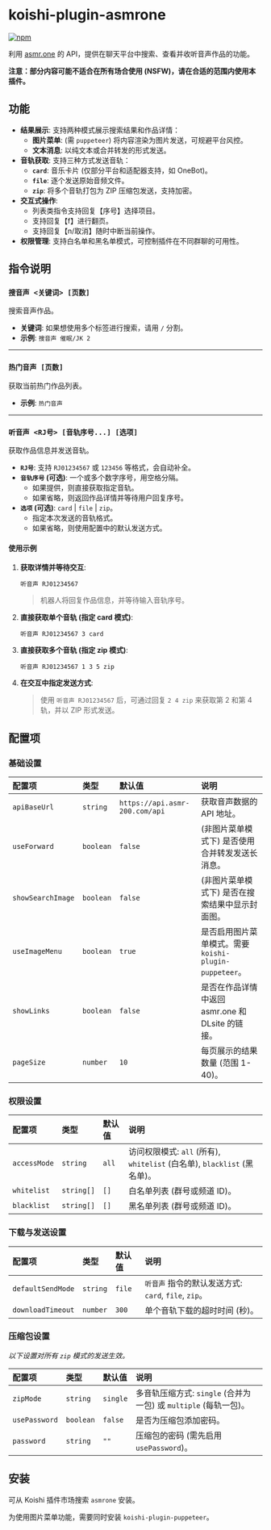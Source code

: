 # koishi-plugin-asmrone

[![npm](https://img.shields.io/npm/v/koishi-plugin-asmrone?style=flat-square)](https://www.npmjs.com/package/koishi-plugin-asmrone)

利用 [asmr.one](https://asmr.one) 的 API，提供在聊天平台中搜索、查看并收听音声作品的功能。

**注意：部分内容可能不适合在所有场合使用 (NSFW)，请在合适的范围内使用本插件。**

## 功能

- **结果展示**: 支持两种模式展示搜索结果和作品详情：
    - **图片菜单**: (需 `puppeteer`) 将内容渲染为图片发送，可规避平台风控。
    - **文本消息**: 以纯文本或合并转发的形式发送。
- **音轨获取**: 支持三种方式发送音轨：
    - **`card`**: 音乐卡片 (仅部分平台和适配器支持，如 OneBot)。
    - **`file`**: 逐个发送原始音频文件。
    - **`zip`**: 将多个音轨打包为 ZIP 压缩包发送，支持加密。
- **交互式操作**:
    - 列表类指令支持回复【序号】选择项目。
    - 支持回复【f】进行翻页。
    - 支持回复【n/取消】随时中断当前操作。
- **权限管理**: 支持白名单和黑名单模式，可控制插件在不同群聊的可用性。

## 指令说明

### `搜音声 <关键词> [页数]`

搜索音声作品。

- **关键词**: 如果想使用多个标签进行搜索，请用 `/` 分割。
- **示例**: `搜音声 催眠/JK 2`

---

### `热门音声 [页数]`

获取当前热门作品列表。

- **示例**: `热门音声`

---

### `听音声 <RJ号> [音轨序号...] [选项]`

获取作品信息并发送音轨。

- **`RJ号`**: 支持 `RJ01234567` 或 `123456` 等格式，会自动补全。
- **`音轨序号` (可选)**: 一个或多个数字序号，用空格分隔。
    - 如果提供，则直接获取指定音轨。
    - 如果省略，则返回作品详情并等待用户回复序号。
- **`选项` (可选)**: `card` | `file` | `zip`。
    - 指定本次发送的音轨格式。
    - 如果省略，则使用配置中的默认发送方式。

#### **使用示例**

1.  **获取详情并等待交互**:
    ```
    听音声 RJ01234567
    ```
    > 机器人将回复作品信息，并等待输入音轨序号。

2.  **直接获取单个音轨 (指定 card 模式)**:
    ```
    听音声 RJ01234567 3 card
    ```

3.  **直接获取多个音轨 (指定 zip 模式)**:
    ```
    听音声 RJ01234567 1 3 5 zip
    ```

4.  **在交互中指定发送方式**:
    > 使用 `听音声 RJ01234567` 后，可通过回复 `2 4 zip` 来获取第 2 和第 4 轨，并以 ZIP 形式发送。

## 配置项

### 基础设置

| 配置项 | 类型 | 默认值 | 说明 |
| :--- | :--- | :--- | :--- |
| `apiBaseUrl` | `string` | `https://api.asmr-200.com/api` | 获取音声数据的 API 地址。 |
| `useForward` | `boolean` | `false` | (非图片菜单模式下) 是否使用合并转发发送长消息。 |
| `showSearchImage` | `boolean` | `false` | (非图片菜单模式下) 是否在搜索结果中显示封面图。 |
| `useImageMenu` | `boolean` | `true` | 是否启用图片菜单模式。需要 `koishi-plugin-puppeteer`。 |
| `showLinks` | `boolean` | `false` | 是否在作品详情中返回 asmr.one 和 DLsite 的链接。 |
| `pageSize` | `number` | `10` | 每页展示的结果数量 (范围 1-40)。 |

### 权限设置

| 配置项 | 类型 | 默认值 | 说明 |
| :--- | :--- | :--- | :--- |
| `accessMode` | `string` | `all` | 访问权限模式: `all` (所有), `whitelist` (白名单), `blacklist` (黑名单)。 |
| `whitelist` | `string[]` | `[]` | 白名单列表 (群号或频道 ID)。 |
| `blacklist` | `string[]` | `[]` | 黑名单列表 (群号或频道 ID)。 |

### 下载与发送设置

| 配置项 | 类型 | 默认值 | 说明 |
| :--- | :--- | :--- | :--- |
| `defaultSendMode` | `string` | `file` | `听音声` 指令的默认发送方式: `card`, `file`, `zip`。 |
| `downloadTimeout` | `number` | `300` | 单个音轨下载的超时时间 (秒)。 |

### 压缩包设置
*以下设置对所有 `zip` 模式的发送生效。*

| 配置项 | 类型 | 默认值 | 说明 |
| :--- | :--- | :--- | :--- |
| `zipMode` | `string` | `single` | 多音轨压缩方式: `single` (合并为一包) 或 `multiple` (每轨一包)。 |
| `usePassword` | `boolean` | `false` | 是否为压缩包添加密码。 |
| `password` | `string` | `""` | 压缩包的密码 (需先启用 `usePassword`)。 |

## 安装

可从 Koishi 插件市场搜索 `asmrone` 安装。

为使用图片菜单功能，需要同时安装 `koishi-plugin-puppeteer`。